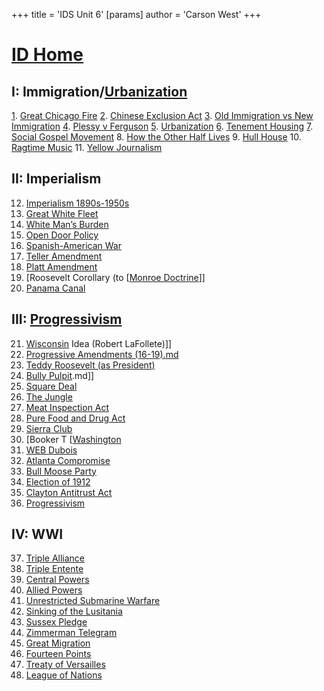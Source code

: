 +++
 title = 'IDS Unit 6'
[params]
	author = 'Carson West'
+++
# [ID Home](./../id-home/)

## I: Immigration/[Urbanization](./../urbanization/)
[1](./../1/). [Great Chicago Fire](./../great-chicago-fire/)
[2](./../2/). [Chinese Exclusion Act](./../chinese-exclusion-act/)
[3](./../3/). [Old Immigration vs New Immigration](./../old-immigration-vs-new-immigration/)
[4](./../4/). [Plessy v Ferguson](./../plessy-v-ferguson/)
[5](./../5/). [Urbanization](./../urbanization/)
[6](./../6/). [Tenement Housing](./../tenement-housing/)
[7](./../7/). [Social Gospel Movement](./../social-gospel-movement/)
8. [How the Other Half Lives](./../how-the-other-half-lives/)
9. [Hull House](./../hull-house/)
10. [Ragtime Music](./../ragtime-music/)
11. [Yellow Journalism](./../yellow-journalism/)
## II: Imperialism
12. [Imperialism 1890s-1950s](./../imperialism-1890s-1950s/)
13. [Great White Fleet](./../great-white-fleet/)
14. [White Man’s Burden](./../white-man’s-burden/)
15. [Open Door Policy](./../open-door-policy/)
16. [Spanish-American War](./../spanish-american-war/)
17. [Teller Amendment](./../teller-amendment/)
18. [Platt Amendment](./../platt-amendment/)
19. [Roosevelt Corollary (to [[Monroe Doctrine](./../roosevelt-corollary-(to-[[monroe-doctrine/))]]
20. [Panama Canal](./../panama-canal/)
## III: [Progressivism](./../progressivism/)
21. [Wisconsin](./../wisconsin/) Idea (Robert LaFollete)]]
22. [Progressive Amendments (16-19).md](./../progressive-amendments-(16-19).md/)
23. [Teddy Roosevelt (as President)](./../teddy-roosevelt-(as-president)/)
24. [Bully Pulpit](./../bully-pulpit/).md]]
25. [Square Deal](./../square-deal/)
26. [The Jungle](./../the-jungle/)
27. [Meat Inspection Act](./../meat-inspection-act/)
28. [Pure Food and Drug Act](./../pure-food-and-drug-act/)
29. [Sierra Club](./../sierra-club/)
30. [Booker T [[Washington](./../booker-t-[[washington/)
31. [WEB Dubois](./../web-dubois/)
32. [Atlanta Compromise](./../atlanta-compromise/)
33. [Bull Moose Party](./../bull-moose-party/)
34. [Election of 1912](./../election-of-1912/)
35. [Clayton Antitrust Act](./../clayton-antitrust-act/)
36. [Progressivism](./../progressivism/)
## IV: WWI
37. [Triple Alliance](./../triple-alliance/)
38. [Triple Entente](./../triple-entente/)
39. [Central Powers](./../central-powers/)
40. [Allied Powers](./../allied-powers/)
41. [Unrestricted Submarine Warfare](./../unrestricted-submarine-warfare/)
42. [Sinking of the Lusitania](./../sinking-of-the-lusitania/)
43. [Sussex Pledge](./../sussex-pledge/)
44. [Zimmerman Telegram](./../zimmerman-telegram/)
45. [Great Migration](./../great-migration/)
46. [Fourteen Points](./../fourteen-points/)
47. [Treaty of Versailles](./../treaty-of-versailles/)
48. [League of Nations](./../league-of-nations/)